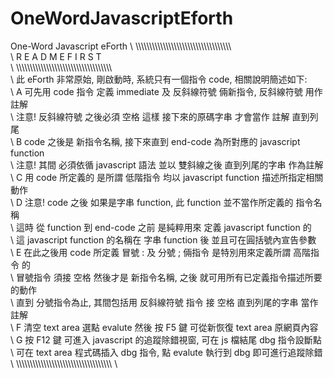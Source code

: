 OneWordJavascriptEforth
=======================

One-Word Javascript eForth
\ \\\\\\\\\\\\\\\\\\\\\\\\\\\\\\\\\\\\\\\\\\\\\\\\\\\\\\\\\\\\\\\\\\\\\ \
\			R E A D M E   F I R S T				\
\ \\\\\\\\\\\\\\\\\\\\\\\\\\\\\\\\\\\\\\\\\\\\\\\\\\\\\\\\\\\\\\\\\\\\\ \
\   此 eForth 非常原始, 剛啟動時, 系統只有一個指令 code, 相關說明簡述如下:	\
\ A 可先用 code 指令 定義 immediate 及 反斜線符號 倆新指令, 反斜線符號 用作註解	\
\   注意! 反斜線符號 之後必須 空格 這樣 接下來的原碼字串 才會當作 註解 直到列尾	\
\ B code 之後是 新指令名稱, 接下來直到 end-code 為所對應的 javascript function	\
\   注意! 其間 必須依循 javascript 語法 並以 雙斜線之後 直到列尾的字串 作為註解	\
\ C 用 code 所定義的 是所謂 低階指令 均以 javascript function 描述所指定相關動作	\
\ D 注意! code 之後 如果是字串 function, 此 function 並不當作所定義的 指令名稱	\
\   這時 從 function 到 end-code 之前 是純粹用來 定義 javascript function 的	\
\   這 javascript function 的名稱在 字串 function 後 並且可在圓括號內宣告參數	\
\ E 在此之後用 code 所定義 冒號 : 及 分號 ; 倆指令 是特別用來定義所謂 高階指令 的	\
\   冒號指令 須接 空格 然後才是 新指令名稱, 之後 就可用所有已定義指令描述所要的動作	\
\   直到 分號指令為止, 其間包括用 反斜線符號 指令 接 空格 直到列尾的字串 當作註解	\
\ F 清空 text area 選點 evalute 然後 按 F5 鍵 可從新恢復 text area 原網頁內容	\
\ G 按 F12 鍵 可進入 javascript 的追蹤除錯視窗, 可在 js 檔結尾 dbg 指令設斷點	\
\   可在 text area 程式碼插入 dbg 指令, 點 evalute 執行到 dbg 即可進行追蹤除錯	\
\ \\\\\\\\\\\\\\\\\\\\\\\\\\\\\\\\\\\\\\\\\\\\\\\\\\\\\\\\\\\\\\\\\\\\\ \